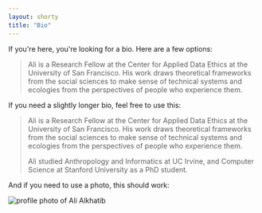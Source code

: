 ```yaml
---
layout: shorty
title: "Bio"
---
```



If you're here, you're looking for a bio. Here are a few options:

> Ali is a Research Fellow at the Center for Applied Data Ethics at the University of San Francisco. His work draws theoretical frameworks from the social sciences to make sense of technical systems and ecologies from the perspectives of people who experience them.

If you need a slightly longer bio, feel free to use this:

> Ali is a Research Fellow at the Center for Applied Data Ethics at the University of San Francisco. His work draws theoretical frameworks from the social sciences to make sense of technical systems and ecologies from the perspectives of people who experience them.
> 
> Ali studied Anthropology and Informatics at UC Irvine, and Computer Science at Stanford University as a PhD student.


And if you need to use a photo, this should work:

<img class="float-left px-2" src="/content/ali_profile_3k_sq_compressed.jpg" srcset="/content/ali_profile_1k_sq_compressed.jpg 1000w, /content/ali_profile_3k_sq_compressed.jpg 3000w" alt="profile photo of Ali Alkhatib">

